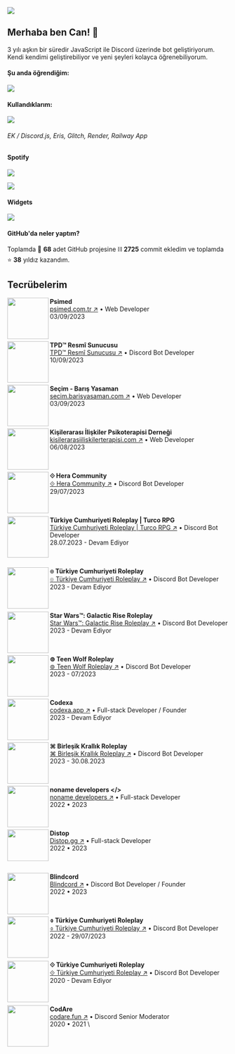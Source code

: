 ![](https://komarev.com/ghpvc/?username=chimpdev)<br>

## Merhaba ben Can! 👋
3 yılı aşkın bir süredir JavaScript ile Discord üzerinde bot geliştiriyorum.<br>
Kendi kendimi geliştirebiliyor ve yeni şeyleri kolayca öğrenebiliyorum. 

#### Şu anda öğrendiğim:
<img src='https://skillicons.dev/icons?i=py,mysql,next'/>

#### Kullandıklarım:
<img src='https://skillicons.dev/icons?i=js,nodejs,express,html,css,tailwind,vscode,mongodb,sqlite,heroku,vercel'/>
<h6>EK / Discord.js, Eris, Glitch, Render, Railway App</h6>

#### Spotify
![](https://spotify-github-profile.vercel.app/api/view.svg?uid=u8dj98w8u9ckpmsnfplfjtp22&cover_image=true&theme=natemoo-re&show_offline=true&background_color=000000&interchange=false&bar_color=1ED760&bar_color_cover=false) 

![](https://spotify-recently-played-readme.vercel.app/api?user=u8dj98w8u9ckpmsnfplfjtp22)

#### Widgets
![](https://github-readme-stats.vercel.app/api/top-langs/?username=chimpdev&layout=compact&theme=dark&hide_border=true&custom_title=En%20%C3%87ok%20Kullan%C4%B1lan%20Diller&card_width=400)

#### GitHub'da neler yaptım?
Toplamda 📁 **68** adet GitHub projesine ⛓ **2725** commit ekledim ve toplamda ⭐ **38** yıldız kazandım.
<br/>

## Tecrübelerim
[<img align="left" height="94px" width="94px" src="https://psimed.com.tr/favicon.png"/>](https://psimed.com.tr)

**Psimed** \
[psimed.com.tr ↗︎](https://psimed.com.tr) • Web Developer \
03/09/2023 \
<br/><br/>

[<img align="left" height="94px" width="94px" src="https://i.imgur.com/A4wSU2N.png"/>](https://discord.gg/wjCaTpscfS)

**TPD™ Resmî Sunucusu** \
[TPD™ Resmî Sunucusu ↗︎](https://discord.gg/wjCaTpscfS) • Discord Bot Developer \
10/09/2023 \
<br/><br/>

[<img align="left" height="94px" width="94px" src="https://i.imgur.com/BWoVbVa.png"/>](https://secim.barisyasaman.com)

**Seçim - Barış Yasaman** \
[secim.barisyasaman.com ↗︎](https://secim.barisyasaman.com) • Web Developer \
03/09/2023 \
<br/><br/>

[<img align="left" height="94px" width="94px" src="https://i.imgur.com/LnUGGvE.png"/>](https://kisilerarasiiliskilerterapisi.com)

**Kişilerarası İlişkiler Psikoterapisi Derneği** \
[kisilerarasiiliskilerterapisi.com ↗︎](https://kisilerarasiiliskilerterapisi.com) • Web Developer \
06/08/2023 \
<br/><br/>

[<img align="left" height="94px" width="94px" src="https://i.imgur.com/h4H8ZJu.png"/>](https://discord.gg/heracommunity)

**⟐ Hera Community** \
[⟐ Hera Community ↗︎](https://discord.gg/heracommunity) • Discord Bot Developer \
29/07/2023 \
<br/><br/>

[<img align="left" height="94px" width="94px" src="https://cdn.discordapp.com/icons/1054115480396369951/69f2c248060d854ee383be25eb6a1a32.png"/>](https://discord.gg/hrmShbk7WC)

**Türkiye Cumhuriyeti Roleplay | Turco RPG** \
[Türkiye Cumhuriyeti Roleplay | Turco RPG ↗︎](https://discord.gg/hrmShbk7WC) • Discord Bot Developer \
28.07.2023 - Devam Ediyor \
<br/><br/>

[<img align="left" height="94px" width="94px" src="https://cdn.discordapp.com/icons/1120034775663657013/a_bbfea6a03c26ba765e9d96bab12f3735.png"/>](https://discord.gg/kYZE4fxhqq)

**๏ Türkiye Cumhuriyeti Roleplay** \
[๏ Türkiye Cumhuriyeti Roleplay ↗︎](https://discord.gg/ctqhVp5eyv) • Discord Bot Developer \
2023 - Devam Ediyor \
<br/><br/>

[<img align="left" height="94px" width="94px" src="https://cdn.discordapp.com/icons/1094312785556545647/a_92cbf2209f15b242cd67a622c46395f2.png"/>](https://discord.gg/ctqhVp5eyv)

**Star Wars™: Galactic Rise Roleplay** \
[Star Wars™: Galactic Rise Roleplay ↗︎](https://discord.gg/ctqhVp5eyv) • Discord Bot Developer \
2023 - Devam Ediyor \
<br/><br/>

[<img align="left" height="94px" width="94px" src="https://cdn.discordapp.com/icons/1076438920008581150/a_c80a5084531540456e8c3f660a22c076.png"/>](https://discord.gg/twrp)

**⊚ Teen Wolf Roleplay** \
[⊚ Teen Wolf Roleplay ↗︎](https://discord.gg/twrp) • Discord Bot Developer \
2023 - 07/2023 \
<br/><br/>

[<img align="left" height="94px" width="94px" src="https://cdn.discordapp.com/icons/1077101686268629052/19b757c5cd443b5bfc4da38dd56cfd1d.png"/>](https://discord.gg/gtHXyNTZ9d)

**Codexa** \
[codexa.app ↗︎](https://codexa.app) • Full-stack Developer / Founder \
2023 - Devam Ediyor \
<br/><br/>

[<img align="left" height="94px" width="94px" src="https://cdn.discordapp.com/icons/1061652868337254561/a_ed03c07a55a9a3ed53608038bc501ed0.png"/>](https://discord.gg/NugXr5VX7r)

**⌘ Birleşik Krallık Roleplay** \
[⌘ Birleşik Krallık Roleplay ↗︎](https://discord.gg/NugXr5VX7r) • Discord Bot Developer \
2023 - 30.08.2023 \
<br/><br/>

[<img align="left" height="94px" width="94px" src="https://cdn.discordapp.com/icons/989170929865211904/0272a7571210a5a8452f261ca9fc7932.png"/>](https://discord.gg/nonamedevelopers)

**noname developers </>**  \
[noname developers ↗︎](https://discord.gg/nonamedevelopers) • Full-stack Developer \
2022 • 2023 \
<br/><br/>

[<img align="left" height="72px" width="94px" src="https://dcturkiye.com/data/XenGenTr/xengentr_resimlikonular/7084.jpg"/>](https://distop.gg)

**Distop** \
[Distop.gg ↗︎](https://distop.gg) • Full-stack Developer \
2022 • 2023 \
<br/><br/>

[<img align="left" height="94px" width="94px" src="https://cdn.discordapp.com/icons/1025757094583996436/4f73e476c97f545826bb23c788685ef8.png"/>](https://discord.gg/blindcord)

**Blindcord** \
[Blindcord ↗︎](https://discord.gg/blindcord) • Discord Bot Developer / Founder \
2022 • 2023 \
<br/><br/>

[<img align="left" height="94px" width="94px" src="https://cdn.discordapp.com/icons/929071610986659880/a_05b49f5969b379d04048a4baf2ded063.png"/>](https://discord.gg/tcrp)

**⌽ Türkiye Cumhuriyeti Roleplay** \
[⌽ Türkiye Cumhuriyeti Roleplay ↗︎](https://discord.gg/tcrp) • Discord Bot Developer \
2022 - 29/07/2023 \
<br/><br/>

[<img align="left" height="94px" width="94px" src="https://cdn.discordapp.com/icons/652564225130233867/a_ffdd29649677f5fcc7ce5bd9d77f39b4.png"/>](https://discord.gg/trrp)

**⟐ Türkiye Cumhuriyeti Roleplay** \
[⟐ Türkiye Cumhuriyeti Roleplay ↗︎](https://discord.gg/trrp) • Discord Bot Developer \
2020 - Devam Ediyor  \
<br/><br/>

[<img align="left" height="94px" width="94px" src="https://cdn.discordapp.com/attachments/715886415296069652/759848282422771732/New_Project_63_7E2F688.png"/>](https://codare.fun)

**CodAre** \
[codare.fun ↗︎](https://codare.fun/) • Discord Senior Moderator \
2020 • 2021 \
